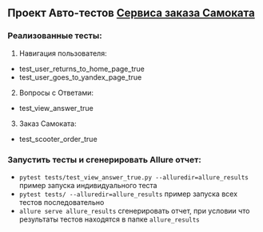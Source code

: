 ## Проект Авто-тестов [Сервиса заказа Самоката](https://qa-scooter.praktikum-services.ru/ "Самокат")
### Реализованные тесты:
1. Навигация пользователя:
  * test_user_returns_to_home_page_true
  * test_user_goes_to_yandex_page_true
2. Вопросы с Ответами:
  * test_view_answer_true
3. Заказ Самоката:
  * test_scooter_order_true

### Запустить тесты и сгенерировать Allure отчет:
  * `pytest tests/test_view_answer_true.py --alluredir=allure_results` пример запуска индивидуального теста
  * `pytest tests/ --alluredir=allure_results` пример запуска всех тестов последовательно
  * `allure serve allure_results` сгенерировать отчет, при условии что результаты тестов находятся в папке `allure_results`